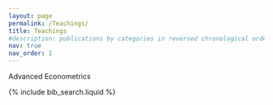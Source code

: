 ```yaml
---
layout: page
permalink: /Teachings/
title: Teachings
#description: publications by categories in reversed chronological order. generated by jekyll-scholar.
nav: true
nav_order: 1
---
```

Advanced Econometrics

<!-- _pages/Teachings.md -->

<!-- Bibsearch Feature -->

{% include bib_search.liquid %}
